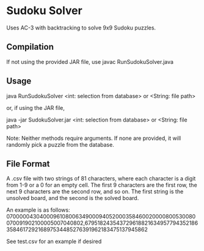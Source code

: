 # Sudoku Solver

Uses AC-3 with backtracking to solve 9x9 Sudoku puzzles.

## Compilation

If not using the provided JAR file, use javac RunSudokuSolver.java

## Usage

java RunSudokuSolver <int: selection from database> or <String: file path>

or, if using the JAR file,

java -jar SudokuSolver.jar <int: selection from database> or <String: file path>

Note: Neither methods require arguments. If none are provided, it will randomly pick a puzzle from the database.

## File Format

A .csv file with two strings of 81 characters, where each character is a digit from 1-9 or a 0 for an empty cell. The first 9 characters are the first row, the next 9 characters are the second row, and so on. The first string is the unsolved board, and the second is the solved board.

An example is as follows:
070000043040009610800634900094052000358460020000800530080070091902100005007040802,679518243543729618821634957794352186358461729216897534485276391962183475137945862

See test.csv for an example if desired
